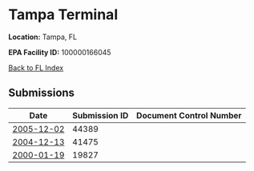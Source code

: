 # Tampa Terminal

**Location:** Tampa, FL

**EPA Facility ID:** 100000166045

[Back to FL Index](../../index.md)

## Submissions

| Date | Submission ID | Document Control Number |
|------|--------------|-------------------------|
| [2005-12-02](submissions/44389.md) | 44389 |  |
| [2004-12-13](submissions/41475.md) | 41475 |  |
| [2000-01-19](submissions/19827.md) | 19827 |  |
